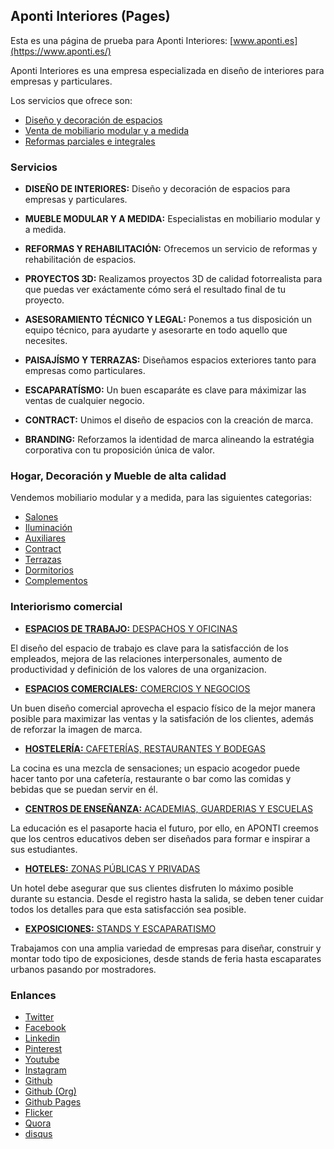 ## Aponti Interiores (Pages)

Esta es una página de prueba para Aponti Interiores: [www.aponti.es](https://www.aponti.es/)

Aponti Interiores es una empresa especializada en diseño de interiores para empresas y particulares.

Los servicios que ofrece son:
- [Diseño y decoración de espacios](https://www.aponti.es/)
- [Venta de mobiliario modular y a medida](https://www.aponti.es/hogar)
- [Reformas parciales e integrales](https://www.aponti.es/)


### Servicios

- **DISEÑO DE INTERIORES:** Diseño y decoración de espacios para empresas y particulares.

- **MUEBLE MODULAR Y A MEDIDA:** Especialistas en mobiliario modular y a medida.

- **REFORMAS Y REHABILITACIÓN:** Ofrecemos un servicio de reformas y rehabilitación de espacios.

- **PROYECTOS 3D:** Realizamos proyectos 3D de calidad fotorrealista para que puedas ver exáctamente cómo será el resultado final de tu proyecto.

- **ASESORAMIENTO TÉCNICO Y LEGAL:** Ponemos a tus disposición un equipo técnico, para ayudarte y asesorarte en todo aquello que necesites.

- **PAISAJÍSMO Y TERRAZAS:** Diseñamos espacios exteriores tanto para empresas como particulares.

- **ESCAPARATÍSMO:** Un buen escaparáte es clave para máximizar las ventas de cualquier negocio.

- **CONTRACT:** Unimos el diseño de espacios con la creación de marca.

- **BRANDING:** Reforzamos la identidad de marca alineando la estratégia corporativa con tu proposición única de valor.


### Hogar, Decoración y Mueble de alta calidad

Vendemos mobiliario modular y a medida, para las siguientes categorias:

- [Salones](https://www.aponti.es/hogar/categorias/salones/1)
- [Iluminación](https://www.aponti.es/hogar/categorias/iluminacion/2)
- [Auxiliares](https://www.aponti.es/hogar/categorias/auxiliares/3)
- [Contract](https://www.aponti.es/hogar/categorias/contract/6)
- [Terrazas](https://www.aponti.es/hogar/categorias/terrazas/5)
- [Dormitorios](https://www.aponti.es/hogar/categorias/dormitorios/4)
- [Complementos](https://www.aponti.es/hogar/categorias/complementos/7)


### Interiorismo comercial

- [**ESPACIOS DE TRABAJO:** DESPACHOS Y OFICINAS](https://www.aponti.es/negocios)

El diseño del espacio de trabajo es clave para la satisfacción de los empleados, mejora de las relaciones interpersonales, aumento de productividad y definición de los valores de una organizacion.


- [**ESPACIOS COMERCIALES:** COMERCIOS Y NEGOCIOS](https://www.aponti.es/negocios)

Un buen diseño comercial aprovecha el espacio físico de la mejor manera posible para maximizar las ventas y la satisfación de los clientes, además de reforzar la imagen de marca.

- [**HOSTELERÍA:** CAFETERÍAS, RESTAURANTES Y BODEGAS](https://www.aponti.es/negocios)

La cocina es una mezcla de sensaciones; un espacio acogedor puede hacer tanto por una cafetería, restaurante o bar como las comidas y bebidas que se puedan servir en él.

- [**CENTROS DE ENSEÑANZA:** ACADEMIAS, GUARDERIAS Y ESCUELAS](https://www.aponti.es/negocios)

La educación es el pasaporte hacia el futuro, por ello, en APONTI creemos que los centros educativos deben ser diseñados para formar e inspirar a sus estudiantes.

- [**HOTELES:** ZONAS PÚBLICAS Y PRIVADAS](https://www.aponti.es/negocios)

Un hotel debe asegurar que sus clientes disfruten lo máximo posible durante su estancia. Desde el registro hasta la salida, se deben tener cuidar todos los detalles para que esta satisfacción sea posible.

- [**EXPOSICIONES:** STANDS Y ESCAPARATISMO](https://www.aponti.es/negocios)

Trabajamos con una amplia variedad de empresas para diseñar, construir y montar todo tipo de exposiciones, desde stands de feria hasta escaparates urbanos pasando por mostradores.


### Enlances

- [Twitter](https://twitter.com/apontistudios)
- [Facebook](https://www.facebook.com/aponti.interiores)
- [Linkedin](https://www.linkedin.com/company/aponti-interiores/)
- [Pinterest](https://www.pinterest.es/apontistudios/)
- [Youtube](https://www.youtube.com/channel/UC6gkb4bA4_axn5VTNIEOB7w)
- [Instagram](https://www.instagram.com/aponti.interiores/)
- [Github](https://github.com/apontidev?tab=repositories)
- [Github (Org)](https://github.com/organizations/apontiorg/)
- [Github Pages](https://apontidev.github.io/aponti-interiores/)
- [Flicker](https://www.flickr.com/people/192529546@N05/)
- [Quora](https://es.quora.com/profile/Aponti-Interiores)
- [disqus](https://disqus.com/by/apontiinteriores/)
